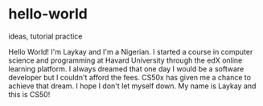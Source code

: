 # hello-world
ideas, tutorial practice

Hello World! I'm Laykay and I'm a Nigerian.
I started a course in computer science and programming at Havard University through
the edX online learning platform.
I always dreamed that one day I would be a software developer but I couldn't afford
the fees. CS50x has given me a chance to achieve that dream. I hope I don't let
myself down.
My name is Laykay and this is CS50!
